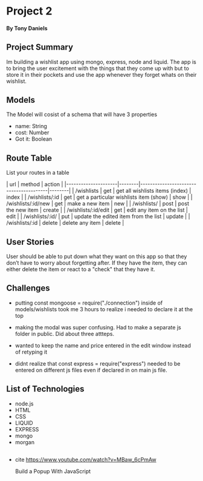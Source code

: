 # Project 2

#### By Tony Daniels

## Project Summary

Im building a wishlist app using mongo, express, node and liquid. The app is to bring the user excitement with the things that they come up with but to store it in their pockets and use the app whenever they forget whats on their wishlist.

## Models

The Model will cosist of a schema that will have 3 properties

- name: String
- cost: Number
- Got it: Boolean

## Route Table

List your routes in a table

| url                 | method | action                                 |
|---------------------|--------|----------------------------------------|--------|
| /wishlists          | get    | get all wishlists items (index)        | index  |
| /wishlists/:id      | get    | get a particular wishlists item (show) | show   |
| /wishlists/:id/new  | get    | make a new item                        | new    |
| /wishlists/         | post   | post the new item                      | create |
| /wishlists/:id/edit | get    | edit any item on the list              | edit   |
| /wishlists/:id/     | put    | update the edited item from the list   | update |
| /wishlists/:id      | delete | delete any item                        | delete |

## User Stories

User should be able to put down what they want on this app so that they don’t have to worry about forgetting after. If they have the item, they can either delete the item or react to a "check" that they have it.

## Challenges

- putting const mongoose = require("./connection") inside of models/wishlists took me 3 hours to realize i needed to declare it at the top

- making the modal was super confusing. Had to make a separate js folder in public. Did about three attteps.

- wanted to keep the name and price entered in the edit window instead of retyping it

- didnt realize that const express = require("express") needed to be entered on different js files even if declared in on main js file.

## List of Technologies

- node.js
- HTML
- CSS
- LIQUID
- EXPRESS
- mongo
- morgan

##

- cite
  https://www.youtube.com/watch?v=MBaw_6cPmAw

  Build a Popup With JavaScript

